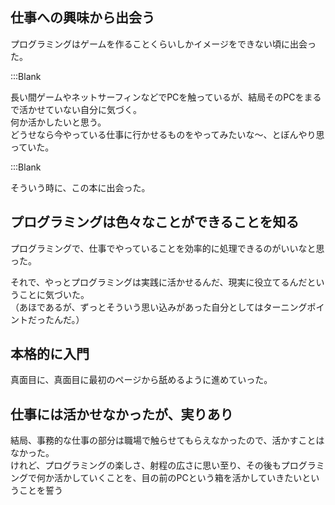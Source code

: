 ## 仕事への興味から出会う  

プログラミングはゲームを作ることくらいしかイメージをできない頃に出会った。  

:::Blank  

長い間ゲームやネットサーフィンなどでPCを触っているが、結局そのPCをまるで活かせていない自分に気づく。  
何か活かしたいと思う。  
どうせなら今やっている仕事に行かせるものをやってみたいな〜、とぼんやり思っていた。  

:::Blank  

そういう時に、この本に出会った。  

## プログラミングは色々なことができることを知る  

プログラミングで、仕事でやっていることを効率的に処理できるのがいいなと思った。  

それで、やっとプログラミングは実践に活かせるんだ、現実に役立てるんだということに気づいた。  
（あほであるが、ずっとそういう思い込みがあった自分としてはターニングポイントだったんだ。）  

## 本格的に入門  

真面目に、真面目に最初のページから舐めるように進めていった。  

## 仕事には活かせなかったが、実りあり  

結局、事務的な仕事の部分は職場で触らせてもらえなかったので、活かすことはなかった。  
けれど、プログラミングの楽しさ、射程の広さに思い至り、その後もプログラミングで何か活かしていくことを、目の前のPCという箱を活かしていきたいということを誓う  


